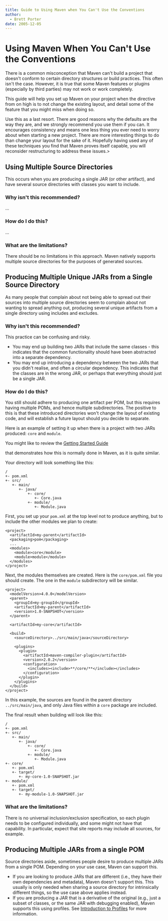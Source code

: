 ```yaml
---
title: Guide to Using Maven when You Can't Use the Conventions
author: 
  - Brett Porter
date: 2005-12-05
---
```


<!-- Licensed to the Apache Software Foundation (ASF) under one-->
<!-- or more contributor license agreements.  See the NOTICE file-->
<!-- distributed with this work for additional information-->
<!-- regarding copyright ownership.  The ASF licenses this file-->
<!-- to you under the Apache License, Version 2.0 (the-->
<!-- "License"); you may not use this file except in compliance-->
<!-- with the License.  You may obtain a copy of the License at-->
<!---->
<!--   http://www.apache.org/licenses/LICENSE-2.0-->
<!---->
<!-- Unless required by applicable law or agreed to in writing,-->
<!-- software distributed under the License is distributed on an-->
<!-- "AS IS" BASIS, WITHOUT WARRANTIES OR CONDITIONS OF ANY-->
<!-- KIND, either express or implied.  See the License for the-->
<!-- specific language governing permissions and limitations-->
<!-- under the License.-->
<!-- NOTE: For help with the syntax of this file, see:-->
<!-- http://maven.apache.org/doxia/references/apt-format.html-->
# Using Maven When You Can&apos;t Use the Conventions

There is a common misconception that Maven can&apos;t build a project that doesn&apos;t conform to certain directory structures or build practices\. This often isn&apos;t the case\. However, it is true that some Maven features or plugins \(especially by third parties\) may not work or work completely\.

This guide will help you set up Maven on your project when the directive from on high is to not change the existing layout, and detail some of the feature that you might miss when doing so\.

Use this as a last resort\. There are good reasons why the defaults are the way they are, and we strongly recommend you use them if you can\. It encourages consistency and means one less thing you ever need to worry about when starting a new project\. There are more interesting things to do than change your layout for the sake of it\. Hopefully having used any of these techniques you find that Maven proves itself capable, you will reconsider restructuring to address these issues\.&gt;

## Using Multiple Source Directories

This occurs when you are producing a single JAR \(or other artifact\), and have several source directories with classes you want to include\.

### Why isn&apos;t this recommended?

\.\.\.

<!--TODO-->
### How do I do this?

\.\.\.

<!--TODO-->
### What are the limitations?

There should be no limitations in this approach\. Maven natively supports multiple source directories for the purposes of generated sources\.

## Producing Multiple Unique JARs from a Single Source Directory

As many people that complain about not being able to spread out their sources into multiple source directories seem to complain about not wanting to spread anything out, producing several unique artifacts from a single directory using includes and excludes\.

### Why isn&apos;t this recommended?

This practice can be confusing and risky\.

- You may end up building two JARs that include the same classes \- this indicates that the common functionality should have been abstracted into a separate dependency\.
- You may end up introducing a dependency between the two JARs that you didn&apos;t realise, and often a circular dependency\. This indicates that the classes are in the wrong JAR, or perhaps that everything should just be a single JAR\.
### How do I do this?

You still should adhere to producing one artifact per POM, but this requires having multiple POMs, and hence multiple subdirectories\. The positive to this is that these introduced directories won&apos;t change the layout of existing code, and will establish a future layout should you decide to separate\.

Here is an example of setting it up when there is a project with two JARs produced: `core` and `module`\.

You might like to review the [ Getting Started Guide](\.\./getting\-started/)

<!-- or {{{guide-multi-module.html} Guide to Using Multiple Modules}}-->

that demonstrates how this is normally done in Maven, as it is quite similar\.

Your directory will look something like this:

```
/
+- pom.xml
+- src/
   +- main/
      +- java/
          +- core/
             +- Core.java
          +- module/
             +- Module.java
```

First, you set up your `pom.xml` at the top level not to produce anything, but to include the other modules we plan to create:

```
<project>
  <artifactId>my-parent</artifactId>
  <packaging>pom</packaging>
  ...
  <modules>
    <module>core</module>
    <module>module</module>
  </modules>
</project>
```

Next, the modules themselves are created\. Here is the `core/pom.xml` file you should create\. The one in the `module` subdirectory will be similar\.

```
<project>
  <modelVersion>4.0.0</modelVersion>
  <parent>
    <groupId>my-groupId</groupId>
    <artifactId>my-parent</artifactId>
    <version>1.0-SNAPSHOT</version>
  </parent>

  <artifactId>my-core</artifactId>

  <build>
    <sourceDirectory>../src/main/java</sourceDirectory>

    <plugins>
      <plugin>
        <artifactId>maven-compiler-plugin</artifactId>
        <version>2.0.2</version>
        <configuration>
          <includes><include>**/core/**</include></includes>
        </configuration>
      </plugin>
    </plugins>
  </build>
</project>
```

In this example, the sources are found in the parent directory `../src/main/java`, and only Java files within a `core` package are included\.

The final result when building will look like this:

```
/
+- pom.xml
+- src/
   +- main/
      +- java/
          +- core/
             +- Core.java
          +- module/
             +- Module.java
+- core/
   +- pom.xml
   +- target/
      +- my-core-1.0-SNAPSHOT.jar
+- module/
   +- pom.xml
   +- target/
      +- my-module-1.0-SNAPSHOT.jar
```

### What are the limitations?

There is no universal inclusion/exclusion specification, so each plugin needs to be configured individually, and some might not have that capability\. In particular, expect that site reports may include all sources, for example\.

## Producing Multiple JARs from a single POM

Source directories aside, sometimes people desire to produce multiple JARs from a single POM\. Depending on your use case, Maven can support this\.

- If you are looking to produce JARs that are different \(i\.e\., they have their own dependencies and metadata\), Maven doesn&apos;t support this\. This usually is only needed when sharing a source directory for intrinsically different things, so the use case above applies instead\.
- If you are producing a JAR that is a derivative of the original \(e\.g\., just a subset of classes, or the same JAR with debugging enabled\), Maven supports this using profiles\. See [ Introduction to Profiles](\.\./introduction/introduction\-to\-profiles\.html) for more information\.
